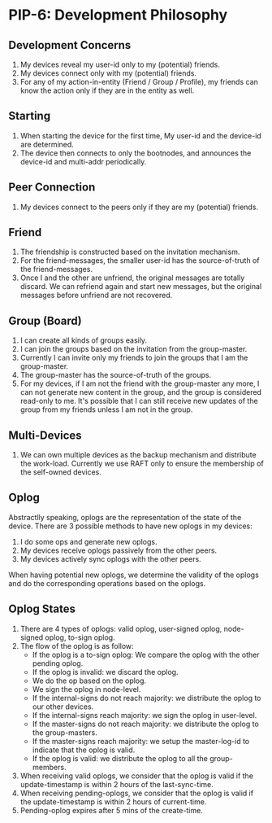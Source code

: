 PIP-6: Development Philosophy
==========

Development Concerns
-----

1. My devices reveal my user-id only to my (potential) friends.
2. My devices connect only with my (potential) friends.
3. For any of my action-in-entity (Friend / Group / Profile), my friends can know the action only if they are in the entity as well.

Starting
-----

1. When starting the device for the first time, My user-id and the device-id are determined.
2. The device then connects to only the bootnodes, and announces the device-id and multi-addr periodically.

Peer Connection
-----

1. My devices connect to the peers only if they are my (potential) friends.

Friend
-----

1. The friendship is constructed based on the invitation mechanism.
2. For the friend-messages, the smaller user-id has the source-of-truth of the friend-messages.
3. Once I and the other are unfriend, the original messages are totally discard. We can refriend again and start new messages, but the original messages before unfriend are not recovered.

Group (Board)
-----

1. I can create all kinds of groups easily.
2. I can join the groups based on the invitation from the group-master.
3. Currently I can invite only my friends to join the groups that I am the group-master.
4. The group-master has the source-of-truth of the groups.
5. For my devices, if I am not the friend with the group-master any more, I can not generate new content in the group, and the group is considered read-only to me. It's possible that I can still receive new updates of the group from my friends unless I am not in the group.

Multi-Devices
-----

1. We can own multiple devices as the backup mechanism and distribute the work-load. Currently we use RAFT only to ensure the membership of the self-owned devices.

Oplog
-----

Abstractlly speaking, oplogs are the representation of the state of the device.
There are 3 possible methods to have new oplogs in my devices:
1. I do some ops and generate new oplogs.
2. My devices receive oplogs passively from the other peers.
3. My devices actively sync oplogs with the other peers.

When having potential new oplogs, we determine the validity of the oplogs and do the corresponding operations based on the oplogs.

Oplog States
-----

1. There are 4 types of oplogs: valid oplog, user-signed oplog, node-signed oplog, to-sign oplog.
2. The flow of the oplog is as follow:
    * If the oplog is a to-sign oplog: We compare the oplog with the other pending oplog.
    * If the oplog is invalid: we discard the oplog.
    * We do the op based on the oplog.
    * We sign the oplog in node-level.
    * If the internal-signs do not reach majority: we distribute the oplog to our other devices.
    * If the internal-signs reach majority: we sign the oplog in user-level.
    * If the master-signs do not reach majority: we distribute the oplog to the group-masters.
    * If the master-signs reach majority: we setup the master-log-id to indicate that the oplog is valid.
    * If the oplog is valid: we distribute the oplog to all the group-members.
3. When receiving valid oplogs, we consider that the oplog is valid if the update-timestamp is within 2 hours of the last-sync-time.
4. When receiving pending-oplogs, we consider that the oplog is valid if the update-timestamp is within 2 hours of current-time.
5. Pending-oplog expires after 5 mins of the create-time.
